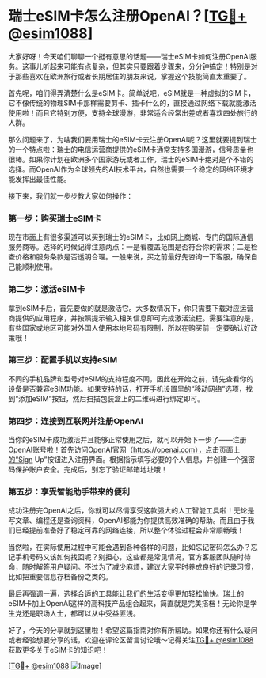 # 瑞士eSIM卡怎么注册OpenAI？[[TG💪+ @esim1088](https://t.me/s/esim1088)]

大家好呀！今天咱们聊聊一个挺有意思的话题——瑞士eSIM卡如何注册OpenAI服务。这事儿听起来可能有点复杂，但其实只要跟着步骤来，分分钟搞定！特别是对于那些喜欢在欧洲旅行或者长期居住的朋友来说，掌握这个技能简直太重要了。

首先呢，咱们得弄清楚什么是eSIM卡。简单说吧，eSIM就是一种虚拟的SIM卡，它不像传统的物理SIM卡那样需要剪卡、插卡什么的，直接通过网络下载就能激活使用啦！而且它特别方便，支持全球漫游，非常适合经常出差或者喜欢四处旅行的人群。

那么问题来了，为啥我们要用瑞士的eSIM卡去注册OpenAI呢？这里就要提到瑞士的一个特点啦：瑞士的电信运营商提供的eSIM卡通常支持多国漫游，信号质量也很棒。如果你计划在欧洲多个国家游玩或者工作，瑞士的eSIM卡绝对是个不错的选择。而OpenAI作为全球领先的AI技术平台，自然也需要一个稳定的网络环境才能发挥出最佳性能。

接下来，我们就一步步教大家如何操作：

### 第一步：购买瑞士eSIM卡

现在市面上有很多渠道可以买到瑞士的eSIM卡，比如网上商城、专门的国际通信服务商等。选择的时候记得注意两点：一是看覆盖范围是否符合你的需求；二是检查价格和服务条款是否透明合理。一般来说，买之前最好先咨询一下客服，确保自己能顺利使用。

### 第二步：激活eSIM卡

拿到eSIM卡后，首先要做的就是激活它。大多数情况下，你只需要下载对应运营商提供的应用程序，并按照提示输入相关信息即可完成激活流程。需要注意的是，有些国家或地区可能对外国人使用本地号码有限制，所以在购买前一定要确认好政策哦！

### 第三步：配置手机以支持eSIM

不同的手机品牌和型号对eSIM的支持程度不同，因此在开始之前，请先查看你的设备是否兼容eSIM功能。如果支持的话，打开手机设置里的“移动网络”选项，找到“添加eSIM”按钮，然后扫描包装盒上的二维码进行绑定即可。

### 第四步：连接到互联网并注册OpenAI

当你的eSIM卡成功激活并且能够正常使用之后，就可以开始下一步了——注册OpenAI账号啦！首先访问OpenAI官网（https://openai.com），点击页面上的“Sign Up”按钮进入注册界面。根据指示填写必要的个人信息，并创建一个强密码保护账户安全。完成后，别忘了验证邮箱地址哦！

### 第五步：享受智能助手带来的便利

成功注册完OpenAI之后，你就可以尽情享受这款强大的人工智能工具啦！无论是写文章、编程还是查询资料，OpenAI都能为你提供高效准确的帮助。而且由于我们已经提前准备好了稳定可靠的网络连接，所以整个体验过程会非常顺畅哦！

当然啦，在实际使用过程中可能会遇到各种各样的问题，比如忘记密码怎么办？忘记手机号码又该如何找回呢？别担心，这些都是常见情况，官方客服团队随时待命，随时解答用户疑问。不过为了减少麻烦，建议大家平时养成良好的记录习惯，比如把重要信息存档备份之类的。

最后再强调一遍，选择合适的工具能让我们的生活变得更加轻松愉快。瑞士的eSIM卡加上OpenAI这样的高科技产品组合起来，简直就是完美搭档！无论你是学生党还是职场人士，都可以从中受益匪浅。

好了，今天的分享就到这里啦！希望这篇指南对你有所帮助。如果你还有什么疑问或者经验想要分享的话，欢迎在评论区留言讨论哦～记得关注[TG💪+ @esim1088](https://t.me/s/esim1088)获取更多关于eSIM卡的知识吧！

[[TG💪+ @esim1088](https://t.me/s/esim1088) ![Image](https://i.postimg.cc/4NQfJmqS/Snipaste-2025-05-13-00-14-12.png)]